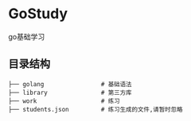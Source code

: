 # GoStudy

go基础学习

## 目录结构

```
├── golang                # 基础语法
├── library               # 第三方库
├── work                  # 练习
├── students.json         # 练习生成的文件,请暂时忽略
```
